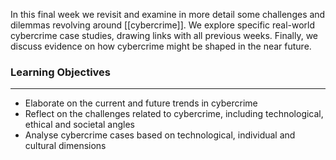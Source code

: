 In this final week we revisit and examine in more detail some challenges and dilemmas revolving around [[cybercrime]]. We explore specific real-world cybercrime case studies, drawing links with all previous weeks. Finally, we discuss evidence on how cybercrime might be shaped in the near future.

### Learning Objectives

---

- Elaborate on the current and future trends in cybercrime
- Reflect on the challenges related to cybercrime, including technological, ethical and societal angles
- Analyse cybercrime cases based on technological, individual and cultural dimensions